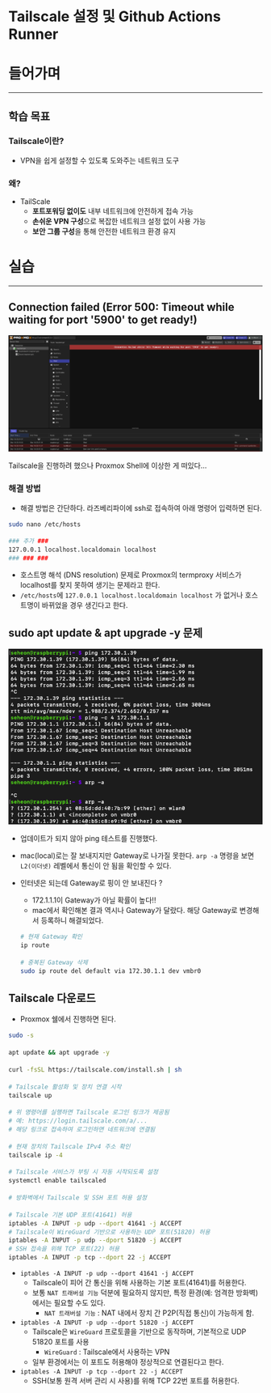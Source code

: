 # Tailscale 설정 및 Github Actions Runner
# 들어가며

---

## 학습 목표

### Tailscale이란?

- VPN을 쉽게 설정할 수 있도록 도와주는 네트워크 도구

### 왜?
- TailScale
  - **포트포워딩 없이도** 내부 네트워크에 안전하게 접속 가능
  - **손쉬운 VPN 구성**으로 복잡한 네트워크 설정 없이 사용 가능
  - **보안 그룹 구성**을 통해 안전한 네트워크 환경 유지

# 실습

---

## Connection failed (Error 500: Timeout while waiting for port '5900' to get ready!)

![test_image](./figure/proxmox_error.png)

Tailscale을 진행하려 했으나 Proxmox Shell에 이상한 게 떠있다…

### 해결 방법

- 해결 방법은 간단하다. 라즈베리파이에 ssh로 접속하여 아래 명령어 입력하면 된다.

```bash
sudo nano /etc/hosts

### 추가 ###
127.0.0.1 localhost.localdomain localhost
### ### ###
```

- 호스트명 해석 (DNS resolution) 문제로 Proxmox의 termproxy 서비스가 localhost를 찾지 못하여 생기는 문제라고 한다.
- `/etc/hosts`에 `127.0.0.1 localhost.localdomain localhost` 가 없거나 호스트명이 바뀌었을 경우 생긴다고 한다.

## sudo apt update & apt upgrade -y 문제
![test_image](./figure/ping_error.png)
- 업데이트가 되지 않아 ping 테스트를 진행했다.
- mac(local)로는 잘 보내지지만 Gateway로 나가질 못한다. `arp -a` 명령을 보면 `L2(이더넷)` 레벨에서 통신이 안 됨을 확인할 수 있다.
- 인터넷은 되는데 Gateway로 핑이 안 보내진다 ?
    - 172.1.1.1이 Gateway가 아닐 확률이 높다!!
    - mac에서 확인해본 결과 역시나 Gateway가 달랐다. 해당 Gateway로 변경해서 등록하니 해결되었다.
    
    ```bash
    # 현재 Gateway 확인
    ip route
    
    # 중복된 Gateway 삭제
    sudo ip route del default via 172.30.1.1 dev vmbr0
    
    ```
    

## Tailscale 다운로드

- Proxmox 쉘에서 진행하면 된다.

```bash
sudo -s

apt update && apt upgrade -y

curl -fsSL https://tailscale.com/install.sh | sh

# Tailscale 활성화 및 장치 연결 시작
tailscale up

# 위 명령어를 실행하면 Tailscale 로그인 링크가 제공됨
# 예: https://login.tailscale.com/a/...
# 해당 링크로 접속하여 로그인하면 네트워크에 연결됨

# 현재 장치의 Tailscale IPv4 주소 확인
tailscale ip -4

# Tailscale 서비스가 부팅 시 자동 시작되도록 설정
systemctl enable tailscaled

# 방화벽에서 Tailscale 및 SSH 포트 허용 설정

# Tailscale 기본 UDP 포트(41641) 허용
iptables -A INPUT -p udp --dport 41641 -j ACCEPT
# Tailscale이 WireGuard 기반으로 사용하는 UDP 포트(51820) 허용
iptables -A INPUT -p udp --dport 51820 -j ACCEPT
# SSH 접속을 위해 TCP 포트(22) 허용
iptables -A INPUT -p tcp --dport 22 -j ACCEPT
```

- `iptables -A INPUT -p udp --dport 41641 -j ACCEPT`
    - Tailscale이 피어 간 통신을 위해 사용하는 기본 포트(41641)를 허용한다.
    - 보통 `NAT 트래버설 기능` 덕분에 필요하지 않지만, 특정 환경(예: 엄격한 방화벽)에서는 필요할 수도 있다.
        - `NAT 트래버설 기능` : NAT 내에서 장치 간 P2P(직접 통신)이 가능하게 함.
- `iptables -A INPUT -p udp --dport 51820 -j ACCEPT`
    - Tailscale은 `WireGuard` 프로토콜을 기반으로 동작하며, 기본적으로 UDP 51820 포트를 사용
        - `WireGuard` : Tailscale에서 사용하는 VPN
    - 일부 환경에서는 이 포트도 허용해야 정상적으로 연결된다고 한다.
- `iptables -A INPUT -p tcp --dport 22 -j ACCEPT`
    - SSH(보통 원격 서버 관리 시 사용)를 위해 TCP 22번 포트를 허용한다.
